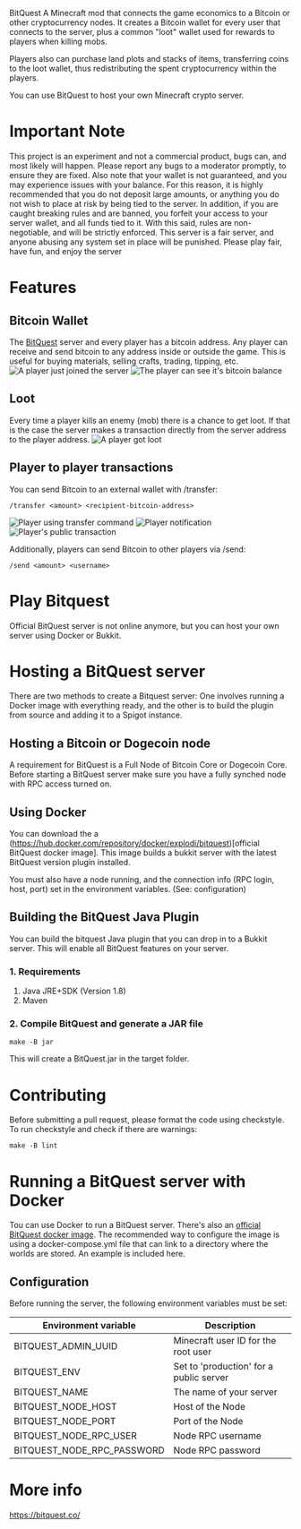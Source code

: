 BitQuest A Minecraft mod that connects the game economics to a Bitcoin or other cryptocurrency nodes. It creates a Bitcoin wallet for every user that connects to the server, plus a common "loot" wallet used for rewards to players when killing mobs.

Players also can purchase land plots and stacks of items, transferring coins to the loot wallet, thus redistributing the spent cryptocurrency within the players.

You can use BitQuest to host your own Minecraft crypto server.

# Important Note
This project is an experiment and not a commercial product, bugs can, and most likely will happen. Please report any bugs to a moderator promptly, to ensure they are fixed. Also note that your wallet is not guaranteed, and you may experience issues with your balance. For this reason, it is highly recommended that you do not deposit large amounts, or anything you do not wish to place at risk by being tied to the server. In addition, if you are caught breaking rules and are banned, you forfeit your access to your server wallet, and all funds tied to it. With this said, rules are non-negotiable, and will be strictly enforced. This server is a fair server, and anyone abusing any system set in place will be punished. Please play fair, have fun, and enjoy the server

# Features
## Bitcoin Wallet
The [BitQuest](https://bitquest.co/) server and every player has a bitcoin address. Any player can receive and send bitcoin to any address inside or outside the game. This is useful for buying materials, selling crafts, trading, tipping, etc.
![A player just joined the server](http://i.imgur.com/1A6wkaB.png)
![The player can see it's bitcoin balance](http://i.imgur.com/5g5pBXB.png)

## Loot
Every time a player kills an enemy (mob) there is a chance to get loot. If that is the case the server makes a transaction directly from the server address to the player address.
![A player got loot](http://i.imgur.com/cxqXmt2.png)

## Player to player transactions
You can send Bitcoin to an external wallet with /transfer:
```
/transfer <amount> <recipient-bitcoin-address>
```
![Player using transfer command](http://i.imgur.com/Vlf9C1F.png)
![Player notification](http://i.imgur.com/PHmomoS.png)
![Player's public transaction](http://i.imgur.com/JPO4AXt.png)  

Additionally, players can send Bitcoin to other players via /send:
```
/send <amount> <username>
```

# Play Bitquest

Official BitQuest server is not online anymore, but you can host your own server using Docker or Bukkit.

# Hosting a BitQuest server
There are two methods to create a Bitquest server: One involves running a Docker image with everything ready, and the other is to build the plugin from source and adding it to a Spigot instance.

## Hosting a Bitcoin or Dogecoin node
A requirement for BitQuest is a Full Node of Bitcoin Core or Dogecoin Core. Before starting a BitQuest server make sure you have a fully synched node with RPC access turned on.

## Using Docker
You can download the a (https://hub.docker.com/repository/docker/explodi/bitquest)[official BitQuest docker image]. 
This image builds a bukkit server with the latest BitQuest version plugin installed.

You must also have a node running, and the connection info (RPC login, host, port) set in the environment variables. (See: configuration)

## Building the BitQuest Java Plugin
You can build the bitquest Java plugin that you can drop in to a Bukkit server. This will enable all BitQuest features on your server. 

### 1. Requirements

1. Java JRE+SDK (Version 1.8)
2. Maven


### 2. Compile BitQuest and generate a JAR file

```
make -B jar
```

This will create a BitQuest.jar in the target folder.

# Contributing
Before submitting a pull request, please format the code using checkstyle. To run checkstyle and check if there are warnings:

````
make -B lint
````

# Running a BitQuest server with Docker

Tou can use Docker to run a BitQuest server. There's also an [official BitQuest docker image](https://hub.docker.com/r/bitquest/bitquest/). The recommended way to configure the image is using a docker-compose.yml file that can link to a directory where the worlds are stored. An example is included here. 

## Configuration

Before running the server, the following environment variables must be set:

| Environment variable       | Description                             |
|----------------------------|-----------------------------------------|
| BITQUEST_ADMIN_UUID        | Minecraft user ID for the root user     |
| BITQUEST_ENV               | Set to 'production' for a public server | 
| BITQUEST_NAME              | The name of your server                 |
| BITQUEST_NODE_HOST         | Host of the Node                        |
| BITQUEST_NODE_PORT         | Port of the Node                        |
| BITQUEST_NODE_RPC_USER     | Node RPC username                       |
| BITQUEST_NODE_RPC_PASSWORD | Node RPC password                       |

# More info

https://bitquest.co/

